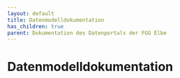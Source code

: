 ```yaml
---
layout: default
title: Datenmodelldokumentation
has_children: true
parent: Dokumentation des Datenportals der FGG Elbe
---
```


# Datenmodelldokumentation